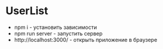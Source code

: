 # UserList

* npm i - установить зависимости
* npm run server - запустить сервер
* http://localhost:3000/ - открыть приложение в браузере